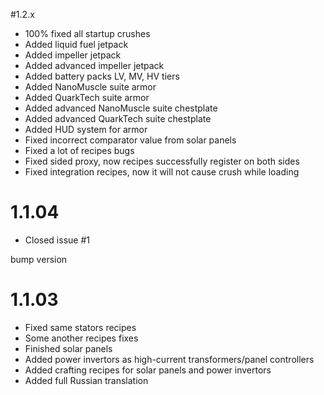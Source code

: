 #1.2.x
* 100% fixed all startup crushes
* Added liquid fuel jetpack
* Added impeller jetpack
* Added advanced impeller jetpack
* Added battery packs LV, MV, HV tiers
* Added NanoMuscle suite armor
* Added QuarkTech suite armor
* Added advanced NanoMuscle suite chestplate
* Added advanced QuarkTech suite chestplate
* Added HUD system for armor
* Fixed incorrect comparator value from solar panels
* Fixed a lot of recipes bugs
* Fixed sided proxy, now recipes successfully register on both sides
* Fixed integration recipes, now it will not cause crush while loading




# 1.1.04
* Closed issue #1

bump version


# 1.1.03
* Fixed same stators recipes
* Some another recipes fixes
* Finished solar panels
* Added power invertors as high-current transformers/panel controllers
* Added crafting recipes for solar panels and power invertors
* Added full Russian translation

